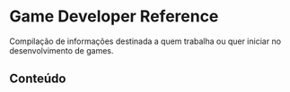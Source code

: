 # Game Developer Reference  

Compilação de informações destinada a quem trabalha ou quer iniciar no desenvolvimento de games.

## Conteúdo
